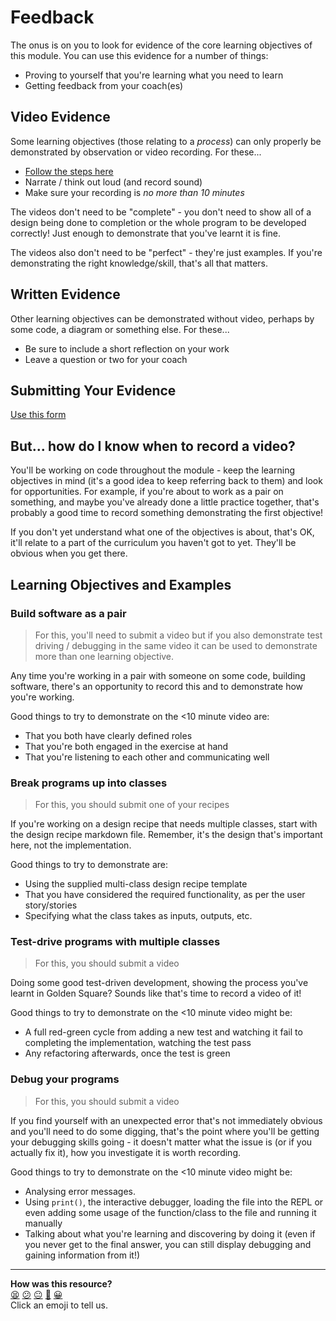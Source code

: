 # Feedback

The onus is on you to look for evidence of the core learning objectives of this
module. You can use this evidence for a number of things:

* Proving to yourself that you're learning what you need to learn
* Getting feedback from your coach(es)

## Video Evidence

Some learning objectives (those relating to a _process_) can only properly be demonstrated by observation or video recording. For these...

- [Follow the steps here](../pills/process_feedback_challenges.md)
- Narrate / think out loud (and record sound)
- Make sure your recording is *no more than 10 minutes*

The videos don't need to be "complete" - you don't need to show all of a design
being done to completion or the whole program to be developed correctly! Just
enough to demonstrate that you've learnt it is fine.

The videos also don't need to be "perfect" - they're just examples. If you're
demonstrating the right knowledge/skill, that's all that matters.

## Written Evidence

Other learning objectives can be demonstrated without video, perhaps by some code, a diagram or something else. For these...
- Be sure to include a short reflection on your work
- Leave a question or two for your coach

## Submitting Your Evidence

[Use this form](https://airtable.com/appJ1wvInmFyFFYlN/shrqrPYqq91RhN3Pn)

## But... how do I know when to record a video?

You'll be working on code throughout the module - keep the learning objectives
in mind (it's a good idea to keep referring back to them) and look for
opportunities. For example, if you're about to work as a pair on something, and
maybe you've already done a little practice together, that's probably a good
time to record something demonstrating the first objective!

If you don't yet understand what one of the objectives is about, that's OK,
it'll relate to a part of the curriculum you haven't got to yet. They'll be
obvious when you get there.

## Learning Objectives and Examples

### Build software as a pair

> For this, you'll need to submit a video but if you also demonstrate test driving / debugging in the same video it can be used to demonstrate more than one learning objective.

Any time you're working in a pair with someone on some code, building software,
there's an opportunity to record this and to demonstrate how you're working.

Good things to try to demonstrate on the <10 minute video are:

* That you both have clearly defined roles
* That you're both engaged in the exercise at hand
* That you're listening to each other and communicating well

### Break programs up into classes

> For this, you should submit one of your recipes

If you're working on a design recipe that needs multiple classes, start
with the design recipe markdown file. Remember, it's the
design that's important here, not the implementation.

Good things to try to demonstrate are:

* Using the supplied multi-class design recipe template
* That you have considered the required functionality, as per the user story/stories
* Specifying what the class takes as inputs, outputs, etc.

### Test-drive programs with multiple classes

> For this, you should submit a video

Doing some good test-driven development, showing the process you've learnt in
Golden Square? Sounds like that's time to record a video of it!

Good things to try to demonstrate on the <10 minute video might be:

* A full red-green cycle from adding a new test and watching it fail to completing the implementation, watching the test pass
* Any refactoring afterwards, once the test is green

### Debug your programs

> For this, you should submit a video

If you find yourself with an unexpected error that's not immediately obvious and
you'll need to do some digging, that's the point where you'll be getting your
debugging skills going - it doesn't matter what the issue is (or if you actually fix it), how you
investigate it is worth recording.

Good things to try to demonstrate on the <10 minute video might be:

* Analysing error messages.
* Using `print()`, the interactive debugger, loading the file into the REPL or
  even adding some usage of the function/class to the file and running it
  manually
* Talking about what you're learning and discovering by doing it (even if you
  never get to the final answer, you can still display debugging and gaining
  information from it!)


<!-- BEGIN GENERATED SECTION DO NOT EDIT -->

---

**How was this resource?**  
[😫](https://airtable.com/shrUJ3t7KLMqVRFKR?prefill_Repository=makersacademy%2Fgolden-square-in-python&prefill_File=feedback%2FREADME.md&prefill_Sentiment=😫) [😕](https://airtable.com/shrUJ3t7KLMqVRFKR?prefill_Repository=makersacademy%2Fgolden-square-in-python&prefill_File=feedback%2FREADME.md&prefill_Sentiment=😕) [😐](https://airtable.com/shrUJ3t7KLMqVRFKR?prefill_Repository=makersacademy%2Fgolden-square-in-python&prefill_File=feedback%2FREADME.md&prefill_Sentiment=😐) [🙂](https://airtable.com/shrUJ3t7KLMqVRFKR?prefill_Repository=makersacademy%2Fgolden-square-in-python&prefill_File=feedback%2FREADME.md&prefill_Sentiment=🙂) [😀](https://airtable.com/shrUJ3t7KLMqVRFKR?prefill_Repository=makersacademy%2Fgolden-square-in-python&prefill_File=feedback%2FREADME.md&prefill_Sentiment=😀)  
Click an emoji to tell us.

<!-- END GENERATED SECTION DO NOT EDIT -->
